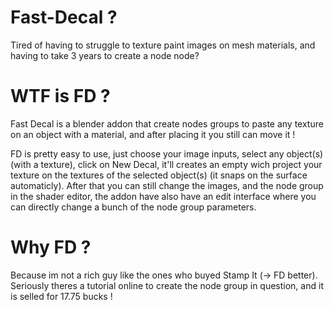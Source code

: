 # Fast-Decal ?

Tired of having to struggle to texture paint images on mesh materials, and having to take 3 years to create a node node?

# WTF is FD ?

Fast Decal is a blender addon that create nodes groups to paste any texture on an object with a material, and after placing it you still can move it !

FD is pretty easy to use, just choose your image inputs, select any object(s) (with a texture), click on New Decal, it'll creates an empty wich project your texture on the textures of the selected object(s) (it snaps on the surface automaticly). After that you can still change the images, and the node group in the shader editor, the addon have also have an edit interface where you can directly change a bunch of the node group parameters.

# Why FD ?

Because im not a rich guy like the ones who buyed Stamp It (-> FD better). Seriously theres a tutorial online to create the node group in question, and it is selled for 17.75 bucks !
